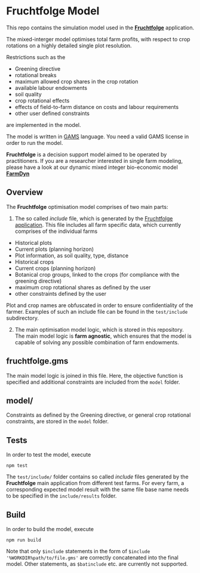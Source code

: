 # Fruchtfolge Model

This repo contains the simulation model used in the [**Fruchtfolge**](https://github.com/fruchtfolge/Fruchtfolge) application. 

The mixed-interger model optimises total farm profits, with respect to crop rotations on a highly detailed single plot resolution.

Restrictions such as the

- Greening directive
- rotational breaks
- maximum allowed crop shares in the crop rotation
- available labour endowments
- soil quality 
- crop rotational effects
- effects of field-to-farm distance on costs and labour requirements
- other user defined constraints

are implemented in the model.

The model is written in [GAMS](https://www.gams.com/) language. You need a valid GAMS license in order to run the model.

**Fruchtfolge** is a decision support model aimed to be operated by practitioners. If you are a researcher interested in single farm modeling, please have a look at our dynamic mixed integer bio-economic model [**FarmDyn**](http://www.ilr.uni-bonn.de/em/rsrch/farmdyn/farmDynDoku/)

## Overview
The **Fruchtfolge** optimisation model comprises of two main parts:

1. The so called *include* file, which is generated by the [Fruchtfolge application](https://github.com/fruchtfolge/Fruchtfolge). This file includes all farm specific data, which currently comprises of the individual farms
 - Historical plots
 - Current plots (planning horizon)
 - Plot information, as soil quality, type, distance
 - Historical crops
 - Current crops (planning horizon) 
 - Botanical crop groups, linked to the crops (for compliance with the greening directive)
 - maximum crop rotational shares as defined by the user
 - other constraints defined by the user
 
 Plot and crop names are obfuscated in order to ensure confidentiality of the farmer. Examples of such an include file can be found in the `test/include` subdirectory.

2. The main optimisation model logic, which is stored in this repository. The main model logic is **farm agnostic**, which ensures that the model is capable of solving any possible combination of farm endowments.

## fruchtfolge.gms

The main model logic is joined in this file. Here, the objective function is specified and additional constraints are included from the `model` folder.

## model/

Constraints as defined by the Greening directive, or general crop rotational constraints, are stored in the `model` folder.

## Tests

In order to test the model, execute
```
npm test
```

The `test/include/` folder contains so called *include* files generated by the **Fruchtfolge** main application from different test farms. For every farm, a corresponding expected model result with the same file base name needs to be specified in the `include/results` folder.

## Build
In order to build the model, execute
```
npm run build
```
Note that only `$include` statements in the form of `$include '%WORKDIR%path/to/file.gms'` are correctly concatenated into the final model. Other statements, as `$batinclude` etc. are currently not supported.
